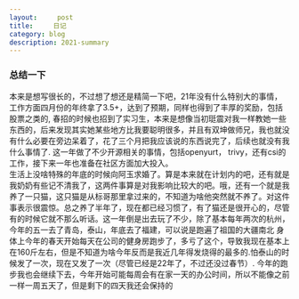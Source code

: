 ```yaml
---
layout:     post
title:     日记
category: blog
description: 2021-summary
---
```


### 总结一下
 本来是想写很长的，不过想了想还是精简一下吧，21年没有什么特别大的事情，工作方面四月份的年终拿了3.5+，达到了预期，同样也得到了丰厚的奖励，包括股票之类的, 春招的时候也招到了实习生，本来是想像当初珽震对我一样教她一些东西的，后来发现其实她某些地方比我要聪明很多，并且有双坤做师兄，我也就没有什么必要在旁边呆着了，花了三个月把我应该说的东西说完了，后续也就没有我什么事情了. 这一年做了不少开源相关的事情，包括openyurt， trivy，还有csi的工作，接下来一年也准备在社区方面加大投入。                           
 生活上没啥特殊的年底的时候向阿玉求婚了。算是本来就在计划内的吧，还有就是我奶奶有些记不清我了，这两件事算是对我影响比较大的吧。哦，还有一个就是我养了一只猫，这只猫是从标哥那里拿过来的，不知道为啥他突然就不养了。对这件事表示很震惊。总之养了半年了，现在都已经习惯了，有了猫还是很开心的，尽管有的时候它就不那么听话。这一年倒是出去玩了不少，除了基本每年两次的杭州，今年的五一去了青岛，泰山，年底去了福建，可以说是跑遍了祖国的大疆南北
  身体上今年的春天开始每天在公司的健身房跑步了，多亏了这个，导致我现在基本上在160斤左右，但是不知道为啥今年反而是我近几年得发烧得的最多的.怕泰山的时候发了一次，现在又发了一次（尽管已经是22年了，不过还没过春节）. 今年的跑步我也会继续下去，今年开始可能每周会有在家一天的办公时间，所以不能像之前一样一周五天了，但是剩下的四天我还会保持的
